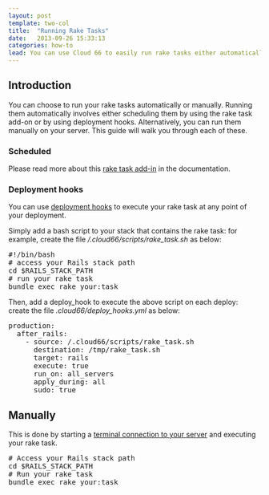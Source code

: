 ```yaml
---
layout: post
template: two-col
title:  "Running Rake Tasks"
date:   2013-09-26 15:33:13
categories: how-to
lead: You can use Cloud 66 to easily run rake tasks either automatically or manually on your stack
---
```



## Introduction
You can choose to run your rake tasks automatically or manually. Running them automatically involves either scheduling them by using the rake task add-on or by using deployment hooks.
Alternatively, you can run them manually on your server. This guide will walk you through each of these.

### Scheduled
Please read more about this [rake task add-in](/add-ins/rake-task.html) in the documentation.

### Deployment hooks

You can use [deployment hooks](/stack-features/deploy-hooks.html) to execute your rake task at any point of your deployment.

Simply add a bash script to your stack that contains the rake task: for example, create the file */.cloud66/scripts/rake&#95;task.sh* as below:
<pre class="terminal">
&#35;!/bin/bash
&#35; access your Rails stack path
cd $RAILS&#95;STACK&#95;PATH
&#35; run your rake task
bundle exec rake your:task
</pre>

Then, add a deploy&#95;hook to execute the above script on each deploy: create the file *.cloud66/deploy&#95;hooks.yml* as below:
<pre class="terminal">
production:
  after&#95;rails:
    - source: /.cloud66/scripts/rake&#95;task.sh
      destination: /tmp/rake&#95;task.sh
      target: rails
      execute: true
      run&#95;on: all&#95;servers
      apply&#95;during: all
      sudo: true
</pre>

## Manually
This is done by starting a [terminal connection to your server](/how-to/shell-to-your-servers.html) and executing your rake task.

<pre class="terminal">
&#35; Access your Rails stack path
cd $RAILS&#95;STACK&#95;PATH
&#35; Run your rake task
bundle exec rake your:task
</pre>